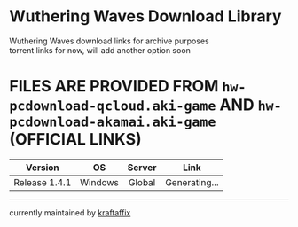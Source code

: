 # Wuthering Waves Download Library
Wuthering Waves download links for archive purposes \
torrent links for now, will add another option soon
# FILES ARE PROVIDED FROM `hw-pcdownload-qcloud.aki-game` AND `hw-pcdownload-akamai.aki-game` (OFFICIAL LINKS)
| Version | OS | Server | Link |
|:-------:|:--:|:------:|:----:|
| Release 1.4.1 | Windows | Global | Generating... |
___
currently maintained by [kraftaffix](https://github.com/KraftAffix)
